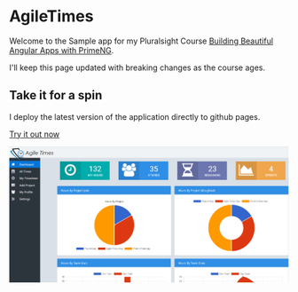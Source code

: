 
# AgileTimes

Welcome to the Sample app for my Pluralsight Course [Building Beautiful Angular Apps with PrimeNG](https://app.pluralsight.com/courses/angular-apps-prime-ng).

I'll keep this page updated with breaking changes as the course ages.

## Take it for a spin

I deploy the latest version of the application directly to github pages. 

[Try it out now](https://avsi1-1f653.firebaseapp.com/#/dashboard)

![alt text](https://github.com/Aditya-Viswanadha/avsi/blob/991673cac85dca0a40630cc48c0d02541fc68e7b/Angular.png)
